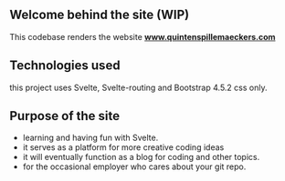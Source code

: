 ## Welcome behind the site (WIP)

This codebase renders the website **www.quintenspillemaeckers.com** 

## Technologies used

this project uses Svelte, Svelte-routing and Bootstrap 4.5.2 css only. 

## Purpose of the site
- learning and having fun with Svelte.
- it  serves as a platform for more creative coding ideas
- it will eventually function as a blog for coding and other topics.
- for the occasional employer who cares about your git repo.
